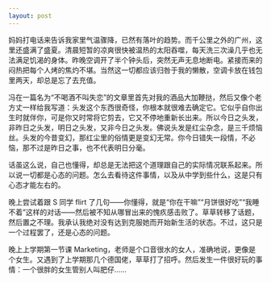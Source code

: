 ```yaml
---
layout: post
---
```


妈妈打电话来告诉我家里气温骤降，已然有落叶的趋势。而千公里之外的广州，这里还盛满了盛夏。清晨短暂的凉爽很快被温热的太阳吞噬，每天洗三次澡几乎也无法满足饥渴的身体。昨晚空调开了半个钟头后，突然无声无息地断电。紧接而来的闷热把每个人烤的焦灼不堪。当然这一切都应该归咎于我的懒散，空调卡放在钱包里两天，却总是忘了去充值。

冯在一篇名为“不喝酒不叫失恋”的文章里首先对我的酒品大加鞭挞，然后又像个老方丈一样给我写道：头发这个东西很奇怪，你根本就很难去确定它。它似乎自你出生时就伴你，可是你又时常将它剪去，它又不停地重新长出来。所以今日之头发，非昨日之头发，明日之头发，又非今日之头发。佛说头发是红尘杂念，是三千烦恼丝。头发的今昔变幻，那红尘里的俗情更是变幻无常。你今日错失一段情，不必恼，那不过是昨日之事，也不代表明日分毫。

话虽这么说，自己也懂得，却总是无法把这个道理跟自己的实际情况联系起来。所以说一切都是心态的问题。怎么去看待这件事情，以及从中学到些什么，这是只有心态才能左右的。

晚上尝试着跟 S 同学 flirt 了几句——你懂得，就是“你在干嘛”“月饼很好吃”“我睡不着”这样的对话——然后被不知从哪冒出来的愧疚感击败了。草草转移了话题，然后置之不理。我承认我绝对没有达到克服她而开始新生活的状态。不过，这只是一个过程罢了，还是心态的问题。

晚上上学期第一节课 Marketing，老师是个口音很水的女人，准确地说，更像是个女生。又遇到了上学期那几个德国佬，草草打了招呼。然后发生一件很好玩的事情：一个很胖的女生管别人叫肥仔……
